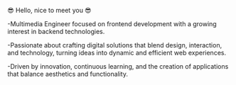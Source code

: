 😎 Hello, nice to meet you 😎

-Multimedia Engineer focused on frontend development with a growing interest in backend technologies.

-Passionate about crafting digital solutions that blend design, interaction, and technology, turning ideas into dynamic and efficient web experiences. 

-Driven by innovation, continuous learning, and the creation of applications that balance aesthetics and functionality.
